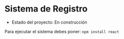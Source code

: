 <h1>Sistema de Registro</h1>

- Estado del proyecto: En construcción

Para ejecutar el sistema debes poner:
```npm install react```

